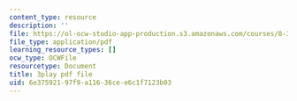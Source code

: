 ```yaml
---
content_type: resource
description: ''
file: https://ol-ocw-studio-app-production.s3.amazonaws.com/courses/8-333-statistical-mechanics-i-statistical-mechanics-of-particles-fall-2013/6e37592197f9a11636cee6c1f7123b03_tCxonq5r-O8.pdf
file_type: application/pdf
learning_resource_types: []
ocw_type: OCWFile
resourcetype: Document
title: 3play pdf file
uid: 6e375921-97f9-a116-36ce-e6c1f7123b03
---
```

